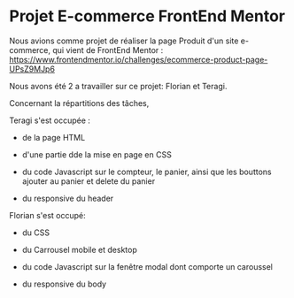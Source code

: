 # Projet E-commerce FrontEnd Mentor
Nous avions comme projet de réaliser la page Produit d'un site e-commerce, qui vient de FrontEnd Mentor :
https://www.frontendmentor.io/challenges/ecommerce-product-page-UPsZ9MJp6

Nous avons été 2 a travailler sur ce projet: Florian et Teragi.

Concernant la répartitions des tâches, 

Teragi s'est occupée :   

* de la page HTML 

* d'une partie dde la mise en page en CSS 

* du code Javascript sur le compteur, le panier, ainsi que les bouttons ajouter au panier et delete du panier

* du responsive du header

Florian s'est occupé:   

* du CSS

* du Carrousel mobile et desktop

* du code Javascript sur la fenêtre modal dont comporte un caroussel 

* du responsive du body
